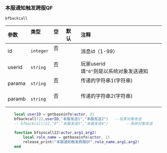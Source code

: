 ### 本服通知触发跨服QF

`bfbackcall`

| 参数   | 类型      | 空   | 默认 | 注释                                        |
| :----- | :-------- | :--- | :--- | :------------------------------------------ |
| id     | `integer` | 否   |      | 消息id（1-99）                              |
| userid | `string`  | 否   |      | 玩家userid<br />填`"0"`则是以系统对象发送通知 |
| parama | `string`  | 否   |      | 传递的字符串1(字符串)                       |
| paramb | `string`  | 否   |      | 传递的字符串2(字符串)                       |
```lua
    local userID = getbaseinfo(actor, 2)
    bfbackcall(22,userID,"本服发送1","本服发送2")   --玩家对象发送
    -- bfbackcall(22,"0","本服发送3","本服发送4")        --系统对象发送

    function bfsyscall22(actor,arg1,arg2)
        local role_name = getbaseinfo(actor, 1)
        release_print("本服通知触发跨服QF",role_name,arg1,arg2)
    end
```

<br />

